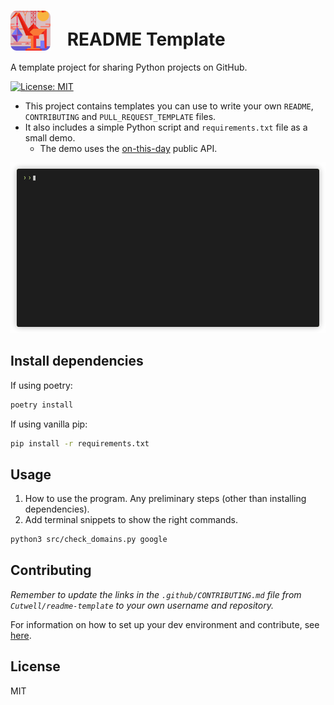 <!-- Update this link with your own project logo -->
# <img src="https://raw.githubusercontent.com/Cutwell/readme-template/main/logo.png" style="width:64px;padding-right:20px;margin-bottom:-8px;"> README Template
 A template project for sharing Python projects on GitHub.

<!-- Find new badges at https://shields.io/badges -->
[![License: MIT](https://img.shields.io/badge/License-MIT-yellow.svg)](https://opensource.org/licenses/MIT)

- This project contains templates you can use to write your own `README`, `CONTRIBUTING` and `PULL_REQUEST_TEMPLATE` files.
- It also includes a simple Python script and `requirements.txt` file as a small demo.
	- The demo uses the [on-this-day](https://byabbe.se/on-this-day/#) public API.

[![Demo of the "on this day" app in the terminal. The user asks for events that have occured on the 6th of February and the program outputs a list from Wikipedia.](demo.gif)](https://github.com/faressoft/terminalizer)

## Install dependencies

If using poetry:

```bash
poetry install
```

If using vanilla pip:

```bash
pip install -r requirements.txt
```

## Usage

1. How to use the program. Any preliminary steps (other than installing dependencies).
2. Add terminal snippets to show the right commands.

```sh
python3 src/check_domains.py google
```

## Contributing

_Remember to update the links in the `.github/CONTRIBUTING.md` file from `Cutwell/readme-template` to your own username and repository._

For information on how to set up your dev environment and contribute, see [here](.github/CONTRIBUTING.md).

## License

MIT
